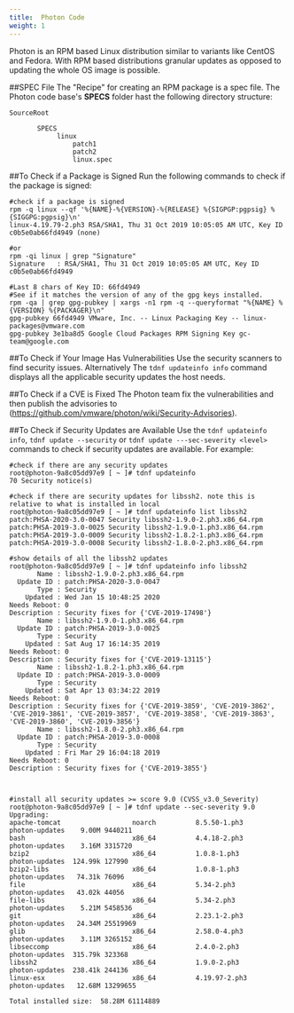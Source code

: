 ```yaml
---
title:  Photon Code
weight: 1
---
```


Photon is an RPM based Linux distribution similar to variants like CentOS and Fedora. With RPM based distributions granular updates as opposed to updating the whole OS image is possible.

##SPEC File
The "Recipe" for creating an RPM package is a spec file. The Photon code base's **SPECS** folder hast the following directory structure:
```
SourceRoot

       SPECS
            linux
                patch1
                patch2
                linux.spec
```

##To Check if a Package is Signed
Run the following commands to check if the package is signed:
```
#check if a package is signed
rpm -q linux --qf '%{NAME}-%{VERSION}-%{RELEASE} %{SIGPGP:pgpsig} %{SIGGPG:pgpsig}\n'
linux-4.19.79-2.ph3 RSA/SHA1, Thu 31 Oct 2019 10:05:05 AM UTC, Key ID c0b5e0ab66fd4949 (none)
 
#or
rpm -qi linux | grep "Signature"
Signature   : RSA/SHA1, Thu 31 Oct 2019 10:05:05 AM UTC, Key ID c0b5e0ab66fd4949
 
#Last 8 chars of Key ID: 66fd4949
#See if it matches the version of any of the gpg keys installed.
rpm -qa | grep gpg-pubkey | xargs -n1 rpm -q --queryformat "%{NAME} %{VERSION} %{PACKAGER}\n"
gpg-pubkey 66fd4949 VMware, Inc. -- Linux Packaging Key -- linux-packages@vmware.com
gpg-pubkey 3e1ba8d5 Google Cloud Packages RPM Signing Key gc-team@google.com
```

##To Check if Your Image Has Vulnerabilities
Use the security scanners to find security issues. Alternatively The `tdnf updateinfo info` command displays all the applicable security updates the host needs.

##To Check if a CVE is Fixed
The Photon team fix the vulnerabilities and then publish the advisories to (https://github.com/vmware/photon/wiki/Security-Advisories).

##To Check if Security Updates are Available
Use the `tdnf updateinfo info`, `tdnf update --security` or `tdnf update ---sec-severity <level>` commands to check if security updates are available. For example:
```
#check if there are any security updates
root@photon-9a8c05dd97e9 [ ~ ]# tdnf updateinfo
70 Security notice(s)
 
#check if there are security updates for libssh2. note this is relative to what is installed in local
root@photon-9a8c05dd97e9 [ ~ ]# tdnf updateinfo list libssh2
patch:PHSA-2020-3.0-0047 Security libssh2-1.9.0-2.ph3.x86_64.rpm
patch:PHSA-2019-3.0-0025 Security libssh2-1.9.0-1.ph3.x86_64.rpm
patch:PHSA-2019-3.0-0009 Security libssh2-1.8.2-1.ph3.x86_64.rpm
patch:PHSA-2019-3.0-0008 Security libssh2-1.8.0-2.ph3.x86_64.rpm
 
#show details of all the libssh2 updates
root@photon-9a8c05dd97e9 [ ~ ]# tdnf updateinfo info libssh2
       Name : libssh2-1.9.0-2.ph3.x86_64.rpm
  Update ID : patch:PHSA-2020-3.0-0047
       Type : Security
    Updated : Wed Jan 15 10:48:25 2020
Needs Reboot: 0
Description : Security fixes for {'CVE-2019-17498'}
       Name : libssh2-1.9.0-1.ph3.x86_64.rpm
  Update ID : patch:PHSA-2019-3.0-0025
       Type : Security
    Updated : Sat Aug 17 16:14:35 2019
Needs Reboot: 0
Description : Security fixes for {'CVE-2019-13115'}
       Name : libssh2-1.8.2-1.ph3.x86_64.rpm
  Update ID : patch:PHSA-2019-3.0-0009
       Type : Security
    Updated : Sat Apr 13 03:34:22 2019
Needs Reboot: 0
Description : Security fixes for {'CVE-2019-3859', 'CVE-2019-3862', 'CVE-2019-3861', 'CVE-2019-3857', 'CVE-2019-3858', 'CVE-2019-3863', 'CVE-2019-3860', 'CVE-2019-3856'}
       Name : libssh2-1.8.0-2.ph3.x86_64.rpm
  Update ID : patch:PHSA-2019-3.0-0008
       Type : Security
    Updated : Fri Mar 29 16:04:18 2019
Needs Reboot: 0
Description : Security fixes for {'CVE-2019-3855'}
 
 
 
#install all security updates >= score 9.0 (CVSS_v3.0_Severity)
root@photon-9a8c05dd97e9 [ ~ ]# tdnf update --sec-severity 9.0
Upgrading:
apache-tomcat                  noarch          8.5.50-1.ph3         photon-updates    9.00M 9440211
bash                           x86_64          4.4.18-2.ph3         photon-updates    3.16M 3315720
bzip2                          x86_64          1.0.8-1.ph3          photon-updates  124.99k 127990
bzip2-libs                     x86_64          1.0.8-1.ph3          photon-updates   74.31k 76096
file                           x86_64          5.34-2.ph3           photon-updates   43.02k 44056
file-libs                      x86_64          5.34-2.ph3           photon-updates    5.21M 5458536
git                            x86_64          2.23.1-2.ph3         photon-updates   24.34M 25519969
glib                           x86_64          2.58.0-4.ph3         photon-updates    3.11M 3265152
libseccomp                     x86_64          2.4.0-2.ph3          photon-updates  315.79k 323368
libssh2                        x86_64          1.9.0-2.ph3          photon-updates  238.41k 244136
linux-esx                      x86_64          4.19.97-2.ph3        photon-updates   12.68M 13299655
 
Total installed size:  58.28M 61114889
```
